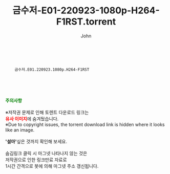 ﻿---
layout: post
title:  "    금수저-E01-220923-1080p-H264-F1RST.torrent"
author: John
categories: [ 드라마 ]
tags: [  ]
image:  
description: "    금수저-E01-220923-1080p-H264-F1RST torrent 정보 공유"
toc: true
toc_sticky: true
---

<br>

        금수저.E01.220923.1080p.H264-F1RST  
    
<br><br><br>
<p data-ke-size="size16"><b><span style="color: green;">주의사항</span></b><br /><br />※저작권 문제로 인해 토렌트 다운로드 링크는<br /><b><span style="color: red;">유사 이미지</span></b>에 숨겨뒀습니다.<br />※Due to copyright issues, the torrent download link is hidden where it looks like an image.<br /><br /><b>'설마'</b>싶은 것까지 확인해 보세요.<br /><br />숨김링크 클릭 시 마그넷 나타나지 않는 것은<br />저작권으로 인한 링크만료 자료로<br />1시간 간격으로 봇에 의해 마그넷 주소 갱신됩니다.</p>
